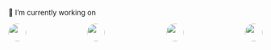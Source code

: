 
🔭 I’m currently working on <br>
<div class="my-workings" style="display:flex;justify-content:space-between;">
    <a href="https://html.com/" target="_blank"><img style="border-radius:50px;" src="https://o.remove.bg/downloads/32843ac5-3340-40fd-84c0-1a1a94fca8d3/image-removebg-preview.png" width="35" height="35"></a>
    <a href="https://www.w3.org/Style/CSS/Overview.en.html" target="_blank"><img style="border-radius:50px;" src="https://o.remove.bg/downloads/96b2dd61-ccdf-435e-b743-481c2400d48e/image-removebg-preview.png" width="35" height="35"></a>
    <a href="https://www.djangoproject.com/" target="_blank"><img style="border-radius:50px;" src="https://o.remove.bg/downloads/497c7c8f-c32a-4d74-8ce3-57e9b642a921/image-removebg-preview.png" width="35" height="35"></a>
    <a href="https://www.javascript.com/" target="_blank"><img style="border-radius:50px;" src="https://o.remove.bg/downloads/20c8ef7b-6ee2-41ec-ba0b-48f6bcfe0c74/image-removebg-preview.png" width="35" height="35"></a>
</div>
